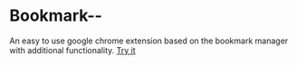 Bookmark--
==========

An easy to use google chrome extension based on the bookmark manager with additional functionality. <a href="https://chrome.google.com/webstore/detail/bookmark%20%20/ohbboipnfakojkfnmcekdogmchdimpoa">Try it</a>
